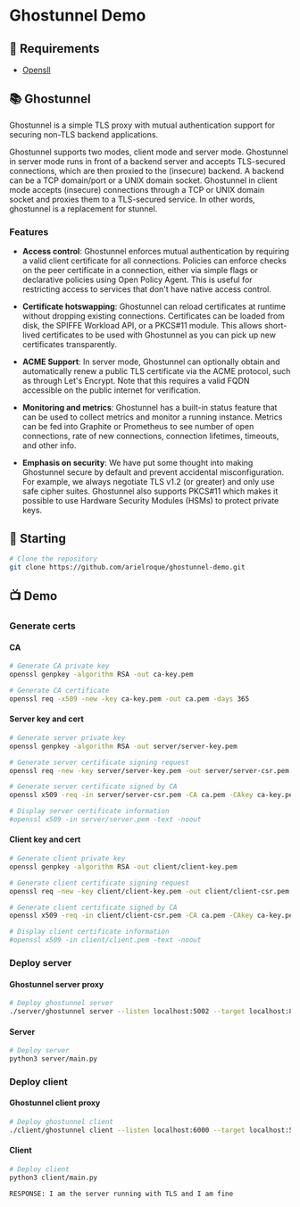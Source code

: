 # Ghostunnel Demo

## :bookmark: Requirements

- [Opensll](https://github.com/openssl/openssl)

## :books: Ghostunnel

Ghostunnel is a simple TLS proxy with mutual authentication support for securing non-TLS backend applications.

Ghostunnel supports two modes, client mode and server mode. Ghostunnel in server mode runs in front of a backend server and accepts TLS-secured connections, which are then proxied to the (insecure) backend. A backend can be a TCP domain/port or a UNIX domain socket. Ghostunnel in client mode accepts (insecure) connections through a TCP or UNIX domain socket and proxies them to a TLS-secured service. In other words, ghostunnel is a replacement for stunnel.

### Features

- **Access control**: Ghostunnel enforces mutual authentication by requiring a valid client certificate for all connections. Policies can enforce checks on the peer certificate in a connection, either via simple flags or declarative policies using Open Policy Agent. This is useful for restricting access to services that don't have native access control.

- **Certificate hotswapping**: Ghostunnel can reload certificates at runtime without dropping existing connections. Certificates can be loaded from disk, the SPIFFE Workload API, or a PKCS#11 module. This allows short-lived certificates to be used with Ghostunnel as you can pick up new certificates transparently.

- **ACME Support**: In server mode, Ghostunnel can optionally obtain and automatically renew a public TLS certificate via the ACME protocol, such as through Let's Encrypt. Note that this requires a valid FQDN accessible on the public internet for verification.

- **Monitoring and metrics**: Ghostunnel has a built-in status feature that can be used to collect metrics and monitor a running instance. Metrics can be fed into Graphite or Prometheus to see number of open connections, rate of new connections, connection lifetimes, timeouts, and other info.

- **Emphasis on security**: We have put some thought into making Ghostunnel secure by default and prevent accidental misconfiguration. For example, we always negotiate TLS v1.2 (or greater) and only use safe cipher suites. Ghostunnel also supports PKCS#11 which makes it possible to use Hardware Security Modules (HSMs) to protect private keys.

## :triangular_flag_on_post: Starting

```bash
# Clone the repository
git clone https://github.com/arielroque/ghostunnel-demo.git
```

## :tv: Demo 

### Generate certs

#### CA

```bash
# Generate CA private key
openssl genpkey -algorithm RSA -out ca-key.pem

# Generate CA certificate
openssl req -x509 -new -key ca-key.pem -out ca.pem -days 365
```

#### Server key and cert

```bash
# Generate server private key
openssl genpkey -algorithm RSA -out server/server-key.pem

# Generate server certificate signing request
openssl req -new -key server/server-key.pem -out server/server-csr.pem

# Generate server certificate signed by CA
openssl x509 -req -in server/server-csr.pem -CA ca.pem -CAkey ca-key.pem -out server/server.pem -days 365 -extfile server/server.conf -extensions v3_req

# Display server certificate information
#openssl x509 -in server/server.pem -text -noout
```

#### Client key and cert

```bash
# Generate client private key
openssl genpkey -algorithm RSA -out client/client-key.pem

# Generate client certificate signing request
openssl req -new -key client/client-key.pem -out client/client-csr.pem

# Generate client certificate signed by CA
openssl x509 -req -in client/client-csr.pem -CA ca.pem -CAkey ca-key.pem -out client/client.pem -days 365

# Display client certificate information
#openssl x509 -in client/client.pem -text -noout
```

### Deploy server

#### Ghostunnel server proxy

```bash
# Deploy ghostunnel server
./server/ghostunnel server --listen localhost:5002 --target localhost:8000 --key server/server-key.pem --cert server/server.pem --cacert ca.pem --allow-all
```

#### Server

```bash
# Deploy server
python3 server/main.py
```

### Deploy client

#### Ghostunnel client proxy

```bash
# Deploy ghostunnel client
./client/ghostunnel client --listen localhost:6000 --target localhost:5002 --key client/client-key.pem --cert client/client.pem --cacert ca.pem
```

#### Client

```bash
# Deploy client
python3 client/main.py

RESPONSE: I am the server running with TLS and I am fine
```
